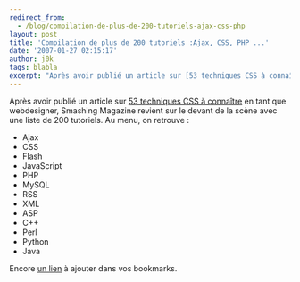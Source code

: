 ```yaml
---
redirect_from:
  - /blog/compilation-de-plus-de-200-tutoriels-ajax-css-php
layout: post
title: 'Compilation de plus de 200 tutoriels :Ajax, CSS, PHP ...'
date: '2007-01-27 02:15:17'
author: j0k
tags: blabla
excerpt: "Après avoir publié un article sur [53 techniques CSS à connaître](http://www.j0k3r.net/news-un-lot-de-53-technique-css-que-vous-devez-connaitre-1692.html) en tant que webdesigner, Smashing Magazine revient sur le devant de la scène avec une liste de 200 tutoriels.      \nAu menu, on retrouve :   * Ajax   * CSS   * Flash   *      …"
---
```


Après avoir publié un article sur [53 techniques CSS à connaître](http://www.j0k3r.net/news-un-lot-de-53-technique-css-que-vous-devez-connaitre-1692.html) en tant que webdesigner, Smashing Magazine revient sur le devant de la scène avec une liste de 200 tutoriels.
Au menu, on retrouve :
* Ajax
* CSS
* Flash
* JavaScript
* PHP
* MySQL
* RSS
* XML
* ASP
* C++
* Perl
* Python
* Java

Encore [un lien](http://www.smashingmagazine.com/2007/01/26/tutorials-round-up-ajax-css-javascript-php-mysql-and-more/) à ajouter dans vos bookmarks.
